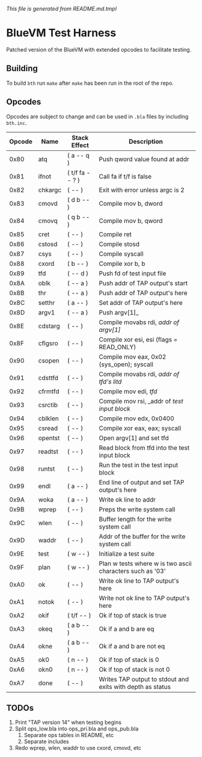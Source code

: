 _This file is generated from README.md.tmpl_

# BlueVM Test Harness

Patched version of the BlueVM with extended opcodes to facilitate testing.

## Building

To build `bth` run `make` after `make` has been run in the root of the repo.

## Opcodes

Opcodes are subject to change and can be used in `.bla` files by including `bth.inc`.

| Opcode | Name | Stack Effect | Description |
|----|----|----|----|
| 0x80 | atq | ( a -- q ) | Push qword value found at addr |
| 0x81 | ifnot | ( t/f fa -- ? ) | Call fa if t/f is false |
| 0x82 | chkargc | ( -- ) | Exit with error unless argc is 2 |
| 0x83 | cmovd | ( d b -- ) | Compile mov b, dword |
| 0x84 | cmovq | ( q b -- ) | Compile mov b, qword |
| 0x85 | cret | ( -- ) | Compile ret |
| 0x86 | cstosd | ( -- ) | Compile stosd |
| 0x87 | csys | ( -- ) | Compile syscall |
| 0x88 | cxord | ( b -- ) | Compile xor b, b |
| 0x89 | tfd | ( -- d ) | Push fd of test input file |
| 0x8A | oblk | ( -- a ) | Push addr of TAP output's start |
| 0x8B | thr | ( -- a ) | Push addr of TAP output's here |
| 0x8C | setthr | ( a -- ) | Set addr of TAP output's here |
| 0x8D | argv1 | ( -- a ) | Push argv[1]_ |
| 0x8E | cdstarg | ( -- ) | Compile movabs rdi, _addr of argv[1]_ |
| 0x8F | cflgsro | ( -- ) | Compile xor esi, esi (flags = READ_ONLY) |
| 0x90 | csopen | ( -- ) | Compile mov eax, 0x02 (sys_open); syscall |
| 0x91 | cdsttfd | ( -- ) | Compile movabs rdi, _addr of tfd's litd_ |
| 0x92 | cfrmtfd | ( -- ) | Compile mov edi, _tfd_ |
| 0x93 | csrctib | ( -- ) | Compile mov rsi, _addr of _test input block_ |
| 0x94 | cblklen | ( -- ) | Compile mov edx, 0x0400 |
| 0x95 | csread | ( -- ) | Compile xor eax, eax; syscall |
| 0x96 | opentst | ( -- ) | Open argv[1] and set tfd |
| 0x97 | readtst | ( -- ) | Read block from tfd into the test input block |
| 0x98 | runtst | ( -- ) | Run the test in the test input block |
| 0x99 | endl | ( a -- ) | End line of output and set TAP output's here |
| 0x9A | woka | ( a -- ) | Write ok line to addr |
| 0x9B | wprep | ( -- ) | Preps the write system call |
| 0x9C | wlen | ( -- ) | Buffer length for the write system call |
| 0x9D | waddr | ( -- ) | Addr of the buffer for the write system call |
| 0x9E | test | ( w -- ) | Initialize a test suite |
| 0x9F | plan | ( w -- ) | Plan w tests where w is two ascii characters such as '03' |
| 0xA0 | ok | ( -- ) | Write ok line to TAP output's here |
| 0xA1 | notok | ( -- ) | Write not ok line to TAP output's here |
| 0xA2 | okif | ( t/f -- ) | Ok if top of stack is true |
| 0xA3 | okeq | ( a b -- ) | Ok if a and b are eq |
| 0xA4 | okne | ( a b -- ) | Ok if a and b are not eq |
| 0xA5 | ok0 | ( n -- ) | Ok if top of stack is 0 |
| 0xA6 | okn0 | ( n -- ) | Ok if top of stack is not 0 |
| 0xA7 | done | ( -- ) | Writes TAP output to stdout and exits with depth as status |

## TODOs

1. Print "TAP version 14" when testing begins
1. Split ops_low.bla into ops_pri.bla and ops_pub.bla
   1. Separate ops tables in README, etc
   1. Separate includes
1. Redo wprep, wlen, waddr to use cxord, cmovd, etc
